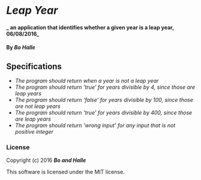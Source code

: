 # _Leap Year_

#### _ an application that identifies whether a given year is a leap year, 06/08/2016_

#### By _**Bo Halle**_

## Specifications

* _The program should return when a year is not a leap year_
* _The program should return 'true' for years divisible by 4, since those are leap years_
* _The program should return 'false' for years divisible by 100, since those are not leap years_
* _The program should return 'true' for years divisible by 400, since those are leap years_
* _The program should return 'wrong input' for any input that is not positive integer_

### License

Copyright (c) 2016 **_Bo and Halle_**

This software is licensed under the MIT license.
